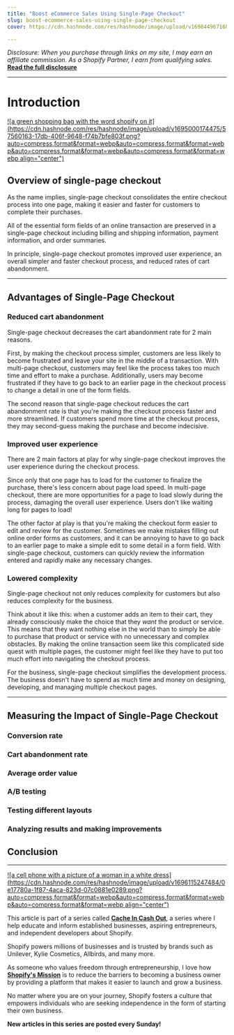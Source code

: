 ```yaml
---
title: "Boost eCommerce Sales Using Single-Page Checkout"
slug: boost-ecommerce-sales-using-single-page-checkout
cover: https://cdn.hashnode.com/res/hashnode/image/upload/v1698449671688/565d2a33-829f-4b6d-a5f7-6bba688ab4c3.jpeg

---
```


*Disclosure: When you purchase through links on my site, I may earn an affiliate commission. As a Shopify Partner, I earn from qualifying sales.* [**Read the full disclosure**](https://scrappedscript.com/disclaimers)

---

# Introduction

[![a green shopping bag with the word shopify on it](https://cdn.hashnode.com/res/hashnode/image/upload/v1695000174475/57560163-17db-406f-9648-f74b7bfe803f.png?auto=compress,format&format=webp&auto=compress,format&format=webp&auto=compress,format&format=webp&auto=compress,format&format=webp align="center")](https://shopify.pxf.io/c/4786087/1101159/13624)

## Overview of single-page checkout

As the name implies, single-page checkout consolidates the entire checkout process into one page, making it easier and faster for customers to complete their purchases.

All of the essential form fields of an online transaction are preserved in a single-page checkout including billing and shipping information, payment information, and order summaries.

In principle, single-page checkout promotes improved user experience, an overall simpler and faster checkout process, and reduced rates of cart abandonment.

---

## Advantages of Single-Page Checkout

### Reduced cart abandonment

Single-page checkout decreases the cart abandonment rate for 2 main reasons.

First, by making the checkout process simpler, customers are less likely to become frustrated and leave your site in the middle of a transaction. With multi-page checkout, customers may feel like the process takes too much time and effort to make a purchase. Additionally, users may become frustrated if they have to go back to an earlier page in the checkout process to change a detail in one of the form fields.

The second reason that single-page checkout reduces the cart abandonment rate is that you're making the checkout process faster and more streamlined. If customers spend more time at the checkout process, they may second-guess making the purchase and become indecisive.

### Improved user experience

There are 2 main factors at play for why single-page checkout improves the user experience during the checkout process.

Since only that one page has to load for the customer to finalize the purchase, there's less concern about page load speed. In multi-page checkout, there are more opportunities for a page to load slowly during the process, damaging the overall user experience. Users don't like waiting long for pages to load!

The other factor at play is that you're making the checkout form easier to edit and review for the customer. Sometimes we make mistakes filling out online order forms as customers, and it can be annoying to have to go back to an earlier page to make a simple edit to some detail in a form field. With single-page checkout, customers can quickly review the information entered and rapidly make any necessary changes.

### Lowered complexity

Single-page checkout not only reduces complexity for customers but also reduces complexity for the business.

Think about it like this: when a customer adds an item to their cart, they already consciously make the choice that they *want* the product or service. This means that they want nothing else in the world than to simply be able to purchase that product or service with no unnecessary and complex obstacles. By making the online transaction seem like this complicated side quest with multiple pages, the customer might feel like they have to put too much effort into navigating the checkout process.

For the business, single-page checkout simplifies the development process. The business doesn't have to spend as much time and money on designing, developing, and managing multiple checkout pages.

---

## Measuring the Impact of Single-Page Checkout

### Conversion rate

### Cart abandonment rate

### Average order value

### A/B testing

### Testing different layouts

### Analyzing results and making improvements

## Conclusion

---

[![a cell phone with a picture of a woman in a white dress](https://cdn.hashnode.com/res/hashnode/image/upload/v1696115247484/0e17780a-1f87-4aca-823d-07c0881e0289.png?auto=compress,format&format=webp&auto=compress,format&format=webp&auto=compress,format&format=webp align="center")](https://shopify.pxf.io/c/4786087/1101159/13624)

This article is part of a series called [**Cache In Cash Out**](https://scrappedscript.com/series/cache-in-cash-out), a series where I help educate and inform established businesses, aspiring entrepreneurs, and independent developers about Shopify.

Shopify powers millions of businesses and is trusted by brands such as Unilever, Kylie Cosmetics, Allbirds, and many more.

As someone who values freedom through entrepreneurship, I love how [**Shopify's Mission**](http://shopify.pxf.io/5g1zrD) is to reduce the barriers to becoming a business owner by providing a platform that makes it easier to launch and grow a business.

No matter where you are on your journey, Shopify fosters a culture that empowers individuals who are seeking independence in the form of starting their own business.

**New articles in this series are posted every Sunday!**